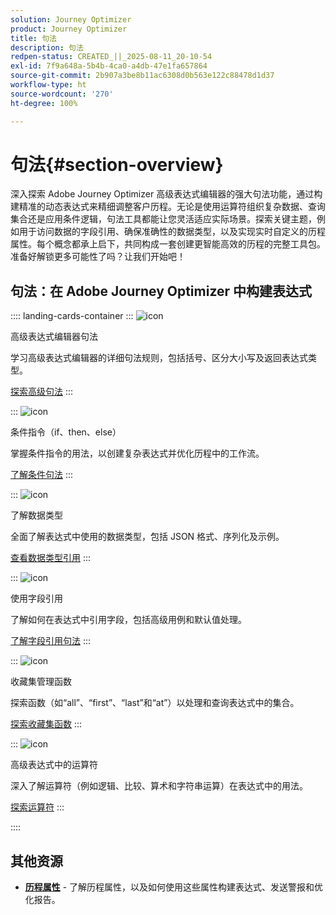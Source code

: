 ```yaml
---
solution: Journey Optimizer
product: Journey Optimizer
title: 句法
description: 句法
redpen-status: CREATED_||_2025-08-11_20-10-54
exl-id: 7f9a648a-5b4b-4ca0-a4db-47e1fa657864
source-git-commit: 2b907a3be8b11ac6308d0b563e122c88478d1d37
workflow-type: ht
source-wordcount: '270'
ht-degree: 100%

---
```


# 句法{#section-overview}

深入探索 Adobe Journey Optimizer 高级表达式编辑器的强大句法功能，通过构建精准的动态表达式来精细调整客户历程。无论是使用运算符组织复杂数据、查询集合还是应用条件逻辑，句法工具都能让您灵活适应实际场景。探索关键主题，例如用于访问数据的字段引用、确保准确性的数据类型，以及实现实时自定义的历程属性。每个概念都承上启下，共同构成一套创建更智能高效的历程的完整工具包。准备好解锁更多可能性了吗？让我们开始吧！

## 句法：在 Adobe Journey Optimizer 中构建表达式

:::: landing-cards-container
:::
![icon](https://cdn.experienceleague.adobe.com/icons/code-branch.svg)

高级表达式编辑器句法

学习高级表达式编辑器的详细句法规则，包括括号、区分大小写及返回表达式类型。

[探索高级句法](../using/building-journeys/expression/generalities.md)
:::

:::
![icon](https://cdn.experienceleague.adobe.com/icons/list-check.svg)

条件指令（if、then、else）

掌握条件指令的用法，以创建复杂表达式并优化历程中的工作流。

[了解条件句法](../using/building-journeys/expression/conditional-instruction.md)
:::

:::
![icon](https://cdn.experienceleague.adobe.com/icons/book.svg)

了解数据类型

全面了解表达式中使用的数据类型，包括 JSON 格式、序列化及示例。

[查看数据类型引用](../using/building-journeys/expression/data-types.md)
:::

:::
![icon](https://cdn.experienceleague.adobe.com/icons/code-branch.svg)

使用字段引用

了解如何在表达式中引用字段，包括高级用例和默认值处理。

[了解字段引用句法](../using/building-journeys/expression/field-references.md)
:::

:::
![icon](https://cdn.experienceleague.adobe.com/icons/gear.svg)

收藏集管理函数

探索函数（如“all”、“first”、“last”和“at”）以处理和查询表达式中的集合。

[探索收藏集函数](../using/building-journeys/expression/collection-management-functions.md)
:::

:::
![icon](https://cdn.experienceleague.adobe.com/icons/screwdriver-wrench.svg)

高级表达式中的运算符

深入了解运算符（例如逻辑、比较、算术和字符串运算）在表达式中的用法。

[探索运算符](../using/building-journeys/expression/operators.md)
:::

::::


## 其他资源

- **[历程属性](../using/building-journeys/expression/journey-properties.md)** - 了解历程属性，以及如何使用这些属性构建表达式、发送警报和优化报告。
